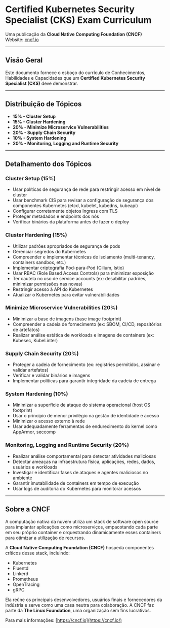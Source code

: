 
# Certified Kubernetes Security Specialist (CKS) Exam Curriculum

Uma publicação da **Cloud Native Computing Foundation (CNCF)**  
Website: [cncf.io](https://cncf.io)

---

## Visão Geral

Este documento fornece o esboço do currículo de Conhecimentos, Habilidades e Capacidades que um **Certified Kubernetes Security Specialist (CKS)** deve demonstrar.

---

## Distribuição de Tópicos

- **15% - Cluster Setup**
- **15% - Cluster Hardening**
- **20% - Minimize Microservice Vulnerabilities**
- **20% - Supply Chain Security**
- **10% - System Hardening**
- **20% - Monitoring, Logging and Runtime Security**

---

## Detalhamento dos Tópicos

### Cluster Setup (15%)

- Usar políticas de segurança de rede para restringir acesso em nível de cluster
- Usar benchmark CIS para revisar a configuração de segurança dos componentes Kubernetes (etcd, kubelet, kubedns, kubeapi)
- Configurar corretamente objetos Ingress com TLS
- Proteger metadados e endpoints dos nós
- Verificar binários da plataforma antes de fazer o deploy

### Cluster Hardening (15%)

- Utilizar padrões apropriados de segurança de pods
- Gerenciar segredos do Kubernetes
- Compreender e implementar técnicas de isolamento (multi-tenancy, containers sandbox, etc.)
- Implementar criptografia Pod-para-Pod (Cilium, Istio)
- Usar RBAC (Role Based Access Controls) para minimizar exposição
- Ter cautela no uso de service accounts (ex: desabilitar padrões, minimizar permissões nas novas)
- Restringir acesso à API do Kubernetes
- Atualizar o Kubernetes para evitar vulnerabilidades

### Minimize Microservice Vulnerabilities (20%)

- Minimizar a base de imagens (base image footprint)
- Compreender a cadeia de fornecimento (ex: SBOM, CI/CD, repositórios de artefatos)
- Realizar análise estática de workloads e imagens de containers (ex: Kubesec, KubeLinter)

### Supply Chain Security (20%)

- Proteger a cadeia de fornecimento (ex: registries permitidos, assinar e validar artefatos)
- Verificar e validar binários e imagens
- Implementar políticas para garantir integridade da cadeia de entrega

### System Hardening (10%)

- Minimizar a superfície de ataque do sistema operacional (host OS footprint)
- Usar o princípio de menor privilégio na gestão de identidade e acesso
- Minimizar o acesso externo à rede
- Usar adequadamente ferramentas de endurecimento do kernel como AppArmor, seccomp

### Monitoring, Logging and Runtime Security (20%)

- Realizar análise comportamental para detectar atividades maliciosas
- Detectar ameaças na infraestrutura física, aplicações, redes, dados, usuários e workloads
- Investigar e identificar fases de ataques e agentes maliciosos no ambiente
- Garantir imutabilidade de containers em tempo de execução
- Usar logs de auditoria do Kubernetes para monitorar acessos

---

## Sobre a CNCF

A computação nativa da nuvem utiliza um stack de software open source para implantar aplicações como microserviços, empacotando cada parte em seu próprio container e orquestrando dinamicamente esses containers para otimizar a utilização de recursos.

A **Cloud Native Computing Foundation (CNCF)** hospeda componentes críticos desse stack, incluindo:

- Kubernetes
- Fluentd
- Linkerd
- Prometheus
- OpenTracing
- gRPC

Ela reúne os principais desenvolvedores, usuários finais e fornecedores da indústria e serve como uma casa neutra para colaboração. A CNCF faz parte da **The Linux Foundation**, uma organização sem fins lucrativos.

Para mais informações: [https://cncf.io](https://cncf.io/)
